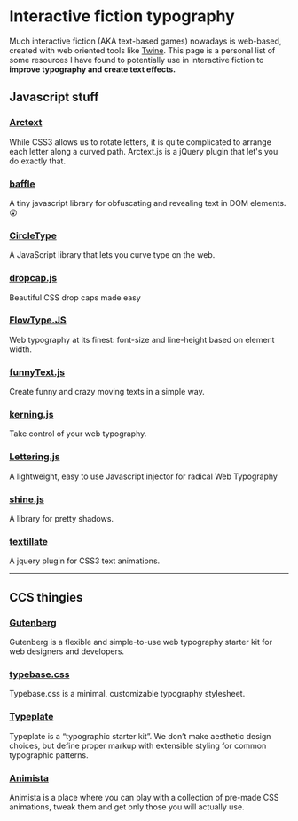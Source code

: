 # Interactive fiction typography

Much interactive fiction (AKA text-based games) nowadays is web-based, created with web oriented tools like [Twine](http://twinery.org). This page is a personal list of some resources I have found to potentially use in interactive fiction to **improve typography and create text effects.**

## Javascript stuff

### [Arctext](https://github.com/codrops/Arctext)
While CSS3 allows us to rotate letters, it is quite complicated to arrange each letter along a curved path. Arctext.js is a jQuery plugin that let's you do exactly that.  

### [baffle](https://github.com/camwiegert/baffle)
A tiny javascript library for obfuscating and revealing text in DOM elements. 😲

### [CircleType](https://github.com/peterhry/CircleType)
A JavaScript library that lets you curve type on the web.

### [dropcap.js](https://github.com/adobe-webplatform/dropcap.js)
Beautiful CSS drop caps made easy 

### [FlowType.JS](https://github.com/simplefocus/FlowType.JS)
Web typography at its finest: font-size and line-height based on element width. 

### [funnyText.js](https://github.com/alvarotrigo/funnyText.js)
Create funny and crazy moving texts in a simple way.

### [kerning.js](https://github.com/endtwist/kerning.js)
Take control of your web typography. 

### [Lettering.js](https://github.com/davatron5000/Lettering.js)
A lightweight, easy to use Javascript <span> injector for radical Web Typography 

### [shine.js](https://github.com/bigspaceship/shine.js)
A library for pretty shadows. 

### [textillate](https://github.com/jschr/textillate)
A jquery plugin for CSS3 text animations. 

---

## CCS thingies

### [Gutenberg](https://matejlatin.github.io/Gutenberg/)
Gutenberg is a flexible and simple-to-use web typography starter kit for web designers and developers. 

### [typebase.css](http://devinhunt.github.io/typebase.css/)
Typebase.css is a minimal, customizable typography stylesheet.

### [Typeplate](http://typeplate.com/)
Typeplate is a “typographic starter kit”. We don’t make aesthetic design choices, but define proper markup with extensible styling for common typographic patterns. 

### [Animista](http://animista.net)
Animista is a place where you can play with a collection of pre-made CSS animations, tweak them and get only those you will actually use.
